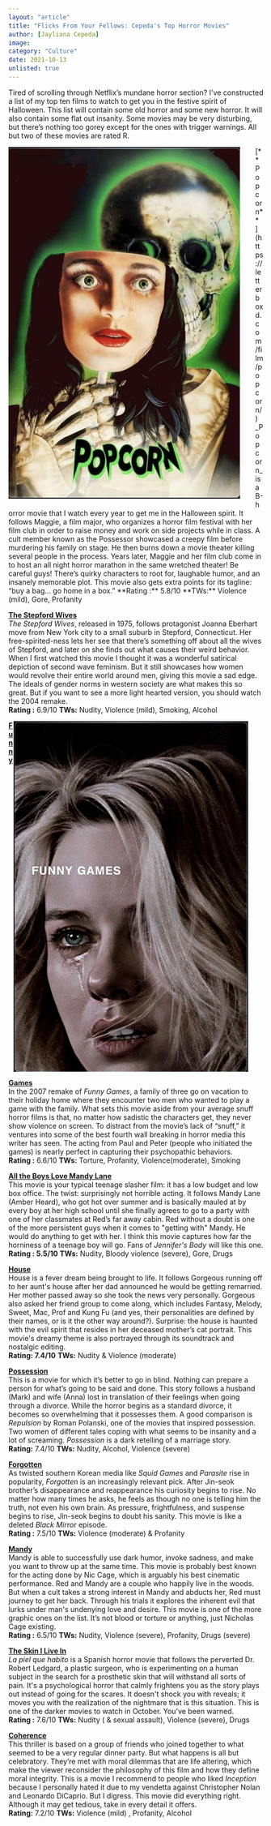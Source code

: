 ```yaml
---
layout: "article"
title: "Flicks From Your Fellows: Cepeda's Top Horror Movies"
author: [Jayliana Cepeda]
image: 
category: "Culture"
date: 2021-10-13
unlisted: true
---
```

Tired of scrolling through Netflix’s mundane horror section? I've constructed a list of my top ten films to watch to get you in the festive spirit of Halloween. This list will contain some old horror and some new horror. It will also contain some flat out insanity. Some movies may be very disturbing, but there’s nothing too gorey except for the ones with trigger warnings. All but two of these movies are rated R. 
 
  

<figure style="float:left; margin: 0 30px 10px 0; overflow:hidden">
  <img style="margin:0px;max-width:unset" src="/assets/images/Popcorn.png" alt="Popcorn">
</figure>
[**Popcorn** ](https://letterboxd.com/film/popcorn/)  
_Popcorn_ is a B-horror movie that I watch every year to get me in the Halloween spirit. It follows Maggie, a film major, who organizes a horror film festival with her film club in order to raise money and work on side projects while in class. A cult member known as the Possessor showcased a creepy film before murdering his family on stage. He then burns down a movie theater killing several people in the process. Years later, Maggie and her film club come in to host an all night horror marathon in the same wretched theater! Be careful guys! There’s quirky characters to root for, laughable humor, and an insanely memorable plot. This movie also gets extra points for its tagline: “buy a bag… go home in a box.”    
**Rating :**    5.8/10      **TWs:** Violence (mild), Gore, Profanity

[**The Stepford Wives**](https://letterboxd.com/film/the-stepford-wives/)  
_The Stepford Wives_, released in 1975, follows protagonist Joanna Eberhart move from New York city to a small suburb in Stepford, Connecticut. Her free-spirited-ness lets her see that there’s something off about all the wives of Stepford, and later on she finds out what causes their weird behavior. When I first watched this movie I thought it was a wonderful satirical depiction of second wave feminism. But it still showcases how women would revolve their entire world around men, giving this movie a sad edge. The ideals of gender norms in western society are what makes this so great. But if you want to see a more light hearted version, you should watch the 2004 remake.  
**Rating :** 6.9/10      **TWs:** Nudity, Violence (mild), Smoking, Alcohol 

<figure style="float:right; margin: 0 30px 10px 0; overflow:hidden">
  <img style="margin:0px;max-width:unset" src="/assets/images/Funny-Games.png" alt="Funny-Games">
</figure>

[**Funny Games**](https://letterboxd.com/film/funny-games-2007/)  
In the 2007 remake of _Funny Games_, a family of three go on vacation to their holiday home where they encounter two men who wanted to play a game with the family. What sets this movie aside from your average snuff horror films is that, no matter how sadistic the characters get, they never show violence on screen. To distract from the movie’s lack of “snuff,” it ventures into some of the best fourth wall breaking in horror media this writer has seen. The acting from Paul and Peter (people who initiated the games) is nearly perfect in capturing their psychopathic behaviors.  
**Rating :** 6.6/10	**TWs:** Torture, Profanity, Violence(moderate), Smoking
 
[**All the Boys Love Mandy Lane**  ](https://letterboxd.com/film/all-the-boys-love-mandy-lane/)  
This movie is your typical teenage slasher film: it has a low budget and low box office. The twist: surprisingly not horrible acting. It follows Mandy Lane (Amber Heard), who got hot over summer and is basically mauled at by every boy at her high school until she finally agrees to go to a party with one of her classmates at Red’s far away cabin. Red without a doubt is one of the more persistent guys when it comes to "getting with" Mandy. He would do anything to get with her. I think this movie captures how far the horniness of a teenage boy will go. Fans of _Jennifer's Body_ will like this one.  
**Rating : 5.5/10**	**TWs:** Nudity, Bloody violence (severe), Gore, Drugs 

[**House**  ](https://letterboxd.com/film/house/)   
House is a fever dream being brought to life. It follows Gorgeous running off to her aunt's house after her dad announced he would be getting remarried. Her mother passed away so she took the news very personally. Gorgeous also asked her friend group to come along, which includes Fantasy, Melody, Sweet, Mac, Prof and Kung Fu (and yes, their personalities are defined by their names, or is it the other way around?). Surprise: the house is haunted with the evil spirit that resides in her deceased mother’s cat portrait. This movie's dreamy theme is also portrayed through its soundtrack and nostalgic editing.  
**Rating: 7.4/10**	**TWs:** Nudity & Violence (moderate) 

[**Possession**](https://letterboxd.com/film/possession/)  
This is a movie for which it’s better to go in blind. Nothing can prepare a person for what’s going to be said and done. This story follows a husband (Mark) and wife (Anna) lost in translation of their feelings when going through a divorce. While the horror begins as a standard divorce, it becomes so overwhelming that it possesses them. A good comparison is _Repulsion_ by Roman Polanski, one of the movies that inspired possession. Two women of different tales coping with what seems to be insanity and a lot of screaming. _Possession_ is a dark retelling of a marriage story.  
**Rating:** 7.4/10 **TWs:** Nudity, Alcohol, Violence (severe)

[**Forgotten**](https://letterboxd.com/film/forgotten-2017/)  
As twisted southern Korean media like _Squid Games_ and _Parasite_ rise in popularity, _Forgotten_ is an increasingly relevant pick. After Jin-seok brother’s disappearance and reappearance his curiosity begins to rise. No matter how many times he asks, he feels as though no one is telling him the truth, not even his own brain. As pressure, frightfulness, and suspense begins to rise, Jin-seok begins to doubt his sanity. This movie is like a deleted _Black Mirror_ episode.  
**Rating :** 7.5/10 **TWs:** Violence (moderate) & Profanity

[**Mandy**](https://letterboxd.com/film/mandy-2018/)  
Mandy is able to successfully use dark humor, invoke sadness, and make you want to throw up at the same time. This movie is probably best known for the acting done by Nic Cage, which is arguably his best cinematic performance. Red and Mandy are a couple who happily live in the woods. But when a cult takes a strong interest in Mandy and abducts her, Red must journey to get her back. Through his trials it explores the inherent evil that lurks under man's undenying love and desire. This movie is one of the more graphic ones on the list. It’s not blood or torture or anything, just Nicholas Cage existing.  
**Rating :** 6.5/10      **TWs:** Nudity, Violence (severe), Profanity, Drugs (severe) 
 
[**The Skin I Live In** ](https://letterboxd.com/film/the-skin-i-live-in/)  
_La piel que habito_ is a Spanish horror movie that follows the perverted Dr. Robert Ledgard, a plastic surgeon, who is experimenting on a human subject in the search for a prosthetic skin that will withstand all sorts of pain. It's a psychological horror that calmly frightens you as the story plays out instead of going for the scares. It doesn't shock you with reveals; it moves you with the realization of the nightmare that is this situation. This is one of the darker movies to watch in October. You’ve been warned.  
**Rating :** 7.6/10       **TWs:** Nudity ( & sexual assault), Violence (severe), Drugs 

[**Coherence**](https://letterboxd.com/film/coherence/)  
This thriller is based on a group of friends who joined together to what seemed to be a very regular dinner party. But what happens is all but celebratory. They’re met with moral dilemmas that are life altering, which make the viewer reconsider the philosophy of this film and how they define moral integrity. This is a movie I recommend to people who liked _Inception_ because I personally hated it due to my vendetta against Christopher Nolan and Leonardo DiCaprio. But I digress. This movie did everything right. Although it may get tedious, take in every detail it offers.  
**Rating:** 7.2/10    **TWs:** Violence (mild) , Profanity, Alcohol
